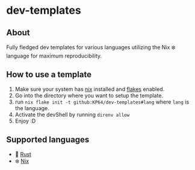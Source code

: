 # dev-templates

## About

Fully fledged dev templates for various languages utilizing the Nix ❄️ language for maximum reproducibility.

## How to use a template

1. Make sure your system has [nix](https://nixos.org) installed and [flakes](https://nixos.wiki/wiki/flakes) enabled.
2. Go into the directory where you want to setup the template.
3. run `nix flake init -t github:KP64/dev-templates#lang` where `lang` is the language.
4. Activate the devShell by running `direnv allow`
5. Enjoy :D

## Supported languages

- 🦀 [Rust](./rust)
- ❄️ [Nix](./nix)

